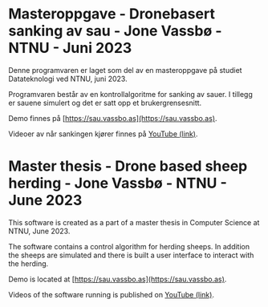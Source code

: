 # Masteroppgave - Dronebasert sanking av sau - Jone Vassbø - NTNU - Juni 2023

Denne programvaren er laget som del av en masteroppgave på studiet Datateknologi ved NTNU, juni 2023.

Programvaren består av en kontrollalgoritme for sanking av sauer. I tillegg er sauene simulert og det er satt opp et brukergrensesnitt.

Demo finnes på [https://sau.vassbo.as](https://sau.vassbo.as).

Videoer av når sankingen kjører finnes på [YouTube (link)](https://www.youtube.com/playlist?list=PLXMQiMCZECaXda1ZPKs1VoxWIMnzP25KM).

# Master thesis - Drone based sheep herding - Jone Vassbø - NTNU - June 2023
This software is created as a part of a master thesis in Computer Science at NTNU, June 2023.

The software contains a control algorithm for herding sheeps. In addition the sheeps are simulated and there is built a user interface to interact with the herding.

Demo is located at [https://sau.vassbo.as](https://sau.vassbo.as).

Videos of the software running is published on [YouTube (link)](https://www.youtube.com/playlist?list=PLXMQiMCZECaXda1ZPKs1VoxWIMnzP25KM).

